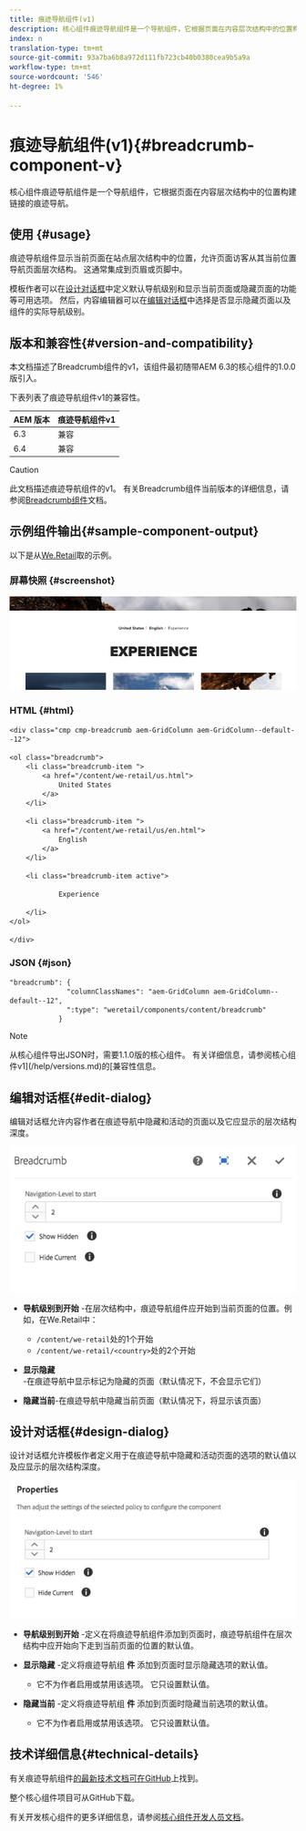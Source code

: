 ```yaml
---
title: 痕迹导航组件(v1)
description: 核心组件痕迹导航组件是一个导航组件，它根据页面在内容层次结构中的位置构建链接的痕迹导航。
index: n
translation-type: tm+mt
source-git-commit: 93a7ba6b8a972d111fb723cb40b0380cea9b5a9a
workflow-type: tm+mt
source-wordcount: '546'
ht-degree: 1%

---
```



# 痕迹导航组件(v1){#breadcrumb-component-v}

核心组件痕迹导航组件是一个导航组件，它根据页面在内容层次结构中的位置构建链接的痕迹导航。

## 使用 {#usage}

痕迹导航组件显示当前页面在站点层次结构中的位置，允许页面访客从其当前位置导航页面层次结构。 这通常集成到页眉或页脚中。

模板作者可以在[设计对话框](#design-dialog)中定义默认导航级别和显示当前页面或隐藏页面的功能等可用选项。 然后，内容编辑器可以在[编辑对话框](#edit-dialog)中选择是否显示隐藏页面以及组件的实际导航级别。

## 版本和兼容性{#version-and-compatibility}

本文档描述了Breadcrumb组件的v1，该组件最初随带AEM 6.3的核心组件的1.0.0版引入。

下表列表了痕迹导航组件v1的兼容性。

| AEM 版本 | 痕迹导航组件v1 |
|--- |--- |
| 6.3 | 兼容 |
| 6.4 | 兼容 |

>[!CAUTION]
>
>此文档描述痕迹导航组件的v1。
>有关Breadcrumb组件当前版本的详细信息，请参阅[Breadcrumb组件](/help/components/breadcrumb.md)文档。

## 示例组件输出{#sample-component-output}

以下是从[We.Retail](https://helpx.adobe.com/experience-manager/6-4/sites/developing/using/we-retail.html)取的示例。

### 屏幕快照 {#screenshot}

![](/help/assets/chlimage_1-33.png)

### HTML {#html}

```
<div class="cmp cmp-breadcrumb aem-GridColumn aem-GridColumn--default--12">

<ol class="breadcrumb">
    <li class="breadcrumb-item ">
        <a href="/content/we-retail/us.html">
            United States
        </a>
    </li>

    <li class="breadcrumb-item ">
        <a href="/content/we-retail/us/en.html">
            English
        </a>
    </li>

    <li class="breadcrumb-item active">
        
            Experience
        
    </li>
</ol>
 
</div>
```

### JSON {#json}

```
"breadcrumb": {
              "columnClassNames": "aem-GridColumn aem-GridColumn--default--12",
              ":type": "weretail/components/content/breadcrumb"
            }
```

>[!NOTE]
>
>从核心组件导出JSON时，需要1.1.0版的核心组件。 有关详细信息，请参阅核心组件v1](/help/versions.md)的[兼容性信息。

## 编辑对话框{#edit-dialog}

编辑对话框允许内容作者在痕迹导航中隐藏和活动的页面以及它应显示的层次结构深度。

![](/help/assets/chlimage_1-34.png)

* **导航级别到开始** -在层次结构中，痕迹导航组件应开始到当前页面的位置。例如，在We.Retail中：

   * `/content/we-retail`处的1个开始
   * `/content/we-retail/<country>`处的2个开始

* **显示隐藏** -在痕迹导航中显示标记为隐藏的页面（默认情况下，不会显示它们）
* **隐藏当前**-在痕迹导航中隐藏当前页面（默认情况下，将显示该页面）

## 设计对话框{#design-dialog}

设计对话框允许模板作者定义用于在痕迹导航中隐藏和活动页面的选项的默认值以及应显示的层次结构深度。

![](/help/assets/chlimage_1-35.png)

* **导航级别到开始** -定义在将痕迹导航组件添加到页面时，痕迹导航组件在层次结构中应开始向下走到当前页面的位置的默认值。
* **显示隐藏** -定义将痕迹导航组 **件** 添加到页面时显示隐藏选项的默认值。

   * 它不为作者启用或禁用该选项。 它只设置默认值。

* **隐藏当前** -定义将痕迹导航组 **件** 添加到页面时隐藏当前选项的默认值。

   * 它不为作者启用或禁用该选项。 它只设置默认值。

## 技术详细信息{#technical-details}

有关痕迹导航组件[的最新技术文档可在GitHub](https://github.com/adobe/aem-core-wcm-components/tree/master/content/src/content/jcr_root/apps/core/wcm/components/breadcrumb/v1/breadcrumb)上找到。

整个核心组件项目可从GitHub下载。

有关开发核心组件的更多详细信息，请参阅[核心组件开发人员文档](/help/developing/overview.md)。
